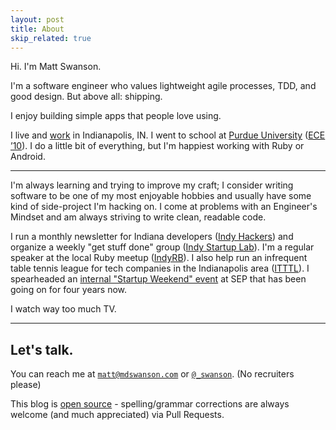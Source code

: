 ```yaml
---
layout: post
title: About
skip_related: true
---
```


Hi. I'm Matt Swanson.

I'm a software engineer who values lightweight agile processes, TDD, and good design. But above all: shipping.

I enjoy building simple apps that people love using.

I live and [work](http://www.sep.com/) in Indianapolis, IN. I went to school at [Purdue University](http://www.purdue.edu/) ([ECE &rsquo;10](https://engineering.purdue.edu/ECE)). I do a little bit of everything, but I'm happiest working with Ruby or Android.

---

I'm always learning and trying to improve my craft; I consider writing software to be one of my most enjoyable hobbies and usually have some kind of side-project I'm hacking on. I come at problems with an Engineer's Mindset and am always striving to write clean, readable code.

I run a monthly newsletter for Indiana developers ([Indy Hackers](http://indyhackers.org/)) and organize a weekly "get stuff done" group ([Indy Startup Lab](http://indystartuplab.org)). I'm a regular speaker at the local Ruby meetup ([IndyRB](http://indyrb.org)). I also help run an infrequent table tennis league for tech companies in the Indianapolis area ([ITTTL](http://itttl.org)). I spearheaded an [internal "Startup Weekend" event](http://www.sep.com/labs/startupweekend/) at SEP that has been going on for four years now.

I watch way too much TV.

---

## Let's talk.

You can reach me at [`matt@mdswanson.com`][email] or [`@_swanson`][twitter]. (No recruiters please)

This blog is [open source][os] - spelling/grammar corrections are always welcome (and much appreciated) via Pull Requests.

[os]: https://github.com/swanson/swanson.github.com
[email]: mailto:matt@mdswanson.com
[twitter]: https://twitter.com/_swanson
